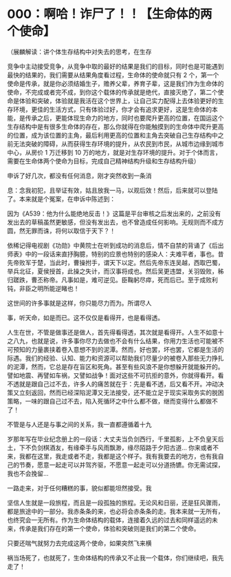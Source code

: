 # 000：啊哈！诈尸了！！【生命体的两个使命】

（展麟解读：讲个体生存结构中对失去的思考，在生存

竞争中主动接受竞争，从竞争中取的最好的结果是我们的目标，同时也是可能遇到最快的结果的，我们需要从结果角度看过程，生命体的使命就只有 2 个，第一个使命是传承，就是你必须结婚生子，赡养父辈，养育子辈，这是我们作为生命体的使命，不完成或者完不成，到你这个载体的传承就是绝代，直接灭绝了，第二个使命是体验和突破，体验就是我活在这个世界上，让自己实力配得上去体验更好的生存环境，更佳的生活方式，只有体验过好，你才会有追求更好，这是生命体的本能，是传承之后，更能体现生命力的地方，同时也要爬升更高的位置，在国运这个生存结构中是有很多生命体的存在，那么你就得在你能触摸到的生命体中爬升更高的位置，成为该位置的主角，最后利用更高的位置和主角去突破自己生存结构中之前无法突破的障碍，从而获得生存环境的提升，从农民到市民，从城市边缘到城市中心，从房价 1 万迁移到 10 万的地方，就是对生存环境的提升。对于个体而言，需要在生命体两个使命为目标，完成自己精神结构升级和生存结构升级）

申诉了好几次，都没有任何消息，刚才突然收到一条消

息：念我初犯，且举证有效，姑且放我一马，以观后效！然后，后来就可以登陆了。本来就是个冤案，在申诉中陈述到：

因为《A539：他为什么能绝地反击！》这篇是平台审核之后发出来的，之前没有发出去的草稿虽然更敏感，但没有发出去，也不曾造成任何影响。无规则而不成方圆，然无罪而诛，将何以取信于天下？！

依稀记得电视剧《功勋》中黄院士在听到成功的消息后，情不自禁的背诵了《后出师表》中的一段话来直抒胸臆，特别的应景也特别的感染人：夫难平者，事也。昔先帝败军于楚，当此时，曹操拊手，谓天下以定。然后先帝东连吴越，西取巴蜀，举兵北征，夏侯授首，此操之失计，而汉事将成也。然后吴更违盟，关羽毁败，秭归蹉跌，曹丕称帝。凡事如是，难可逆见。臣鞠躬尽瘁，死而后已。至于成败利钝，非臣之明所能逆睹也！

这世间的许多事就是这样，你只能尽力而为。所谓尽人

事，听天命，如是而已。这不仅仅是看得开，也是看得透。

人生在世，不管是做事还是做人，首先得看得透，其次就是看得开。人生不如意十之八九，也就是说，许多事你尽力去做也不会有什么结果，你用力生活也可能被不可预知的力量裹挟着卷入意想不到的泥潭。然而，好也罢，坏也罢，它都是生活的际遇。我们的经验、认知、能力和资源可以帮助我们尽量少的被卷入那些无力挣扎的泥潭，然而，它总是存在盲区和死角。甚至有些风浪不是你想躲开就能躲开的。譬如地震、再譬如车祸，又譬如战争！面对这些不可抗拒的意外，你就得看开。看不透就是跟自己过不去，许多人的痛苦就在于：先是看不透，后又看不开。冲动决策又立刻返回，然而已经深陷泥潭又无法接受，还不能立足于现实采取务实的脱困策略，一味的跟自己过不去，陷入死循环之中什么都不做，继而变得什么都做不了！

不管是与人还是与事之间的关系，我一直都遵循着十九

岁那年写在毕业纪念册上的一段话：大丈夫当负剑西行，千里孤影，上不负皇天后土，下不负剑棋酒友，有缘牵手与风雨飘渺，缘尽陌路于夕阳古道… 你来或者不来，我都在这里，我走或者不走，我都是这个样子。我有我要去的地方，也有我自己的节奏，愿意一起走可以并驾齐驱，不愿意一起走可以分道扬镳。你无需试探，我也不会挽留…

一路走来，对于任何糟糕的事，貌似都能坦然接受。我

坚信人生就是一段旅程，而且是一段孤独的旅程。无论风和日丽，还是狂风骤雨，都是旅途中的一部分。我赤条条的来，也必将会赤条条的走。我本来就一无所有，也终究会一无所有。作为生命体结构的载体，连接着久远的过去和同样遥远的未来，传承是我们存在的第一个使命，体验和突破则是我们的第二个使命。

只要还喘气就努力去完成这两个使命，如果突然飞来横

祸当场死了，也就死了，生命体结构的传承又不止我一个载体，你们继续吧，我先走了！